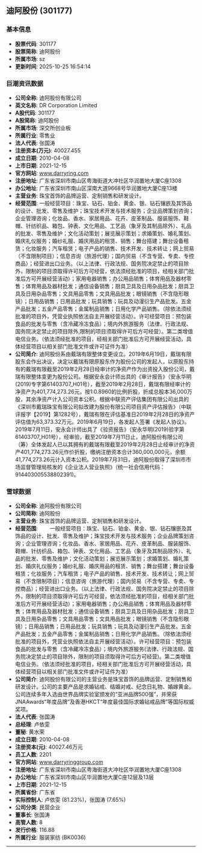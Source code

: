 ## 迪阿股份 (301177)

### 基本信息

- **股票代码**: 301177
- **股票简称**: 迪阿股份
- **所属市场**: sz
- **更新时间**: 2025-10-25 16:54:14

### 巨潮资讯数据

- **公司全称**: 迪阿股份有限公司
- **英文名称**: DR Corporation Limited
- **A股代码**: 301177
- **A股简称**: 迪阿股份
- **所属市场**: 深交所创业板
- **所属行业**: 零售业
- **法人代表**: 张国涛
- **注册资本(万元)**: 40027.455
- **成立日期**: 2010-04-08
- **上市日期**: 2021-12-15
- **官方网站**: www.darryring.com
- **注册地址**: 广东省深圳市南山区粤海街道大冲社区华润置地大厦C座1308
- **办公地址**: 广东省深圳市南山区深南大道9668号华润置地大厦C座13楼
- **主营业务**: 珠宝首饰的品牌运营、定制销售和研发设计。
- **经营范围**: 一般经营项目：珠宝、钻石、铂金、黄金、银、钻石镶嵌及其饰品的设计、批发、零售及维护；珠宝技术开发与技术服务；企业品牌策划咨询；企业管理咨询；化妆品、香水、家居用品、花卉、皮革制品、服装服饰、鞋帽、针纺织品、箱包、钟表、文化用品、工艺品（象牙及其制品除外）、礼品的批发、零售及维护；文化活动策划；展览展示策划；求婚策划、婚礼策划、婚庆礼仪服务；婚纱礼服、婚庆用品的租赁、销售；舞台搭建；舞台设备租赁；化妆服务；汽车租赁；电子产品的销售、技术开发、技术转让；网上贸易（不含限制项目）；信息咨询（旅游代理）；国内贸易（不含专营、专卖、专控商品）；经营进出口业务。（以上法律、行政法规、国务院决定禁止的项目除外，限制的项目须取得许可后方可经营，依法须经批准的项目，经相关部门批准后方可开展经营活动）；家用电器销售；办公用品销售；体育用品及器材零售；体育用品及器材批发；通信设备销售；厨具卫具及日用杂品批发；厨具卫具及日用杂品零售；文具用品零售；文具用品批发；眼镜销售（不含隐形眼镜）；日用品销售；日用品批发；玩具销售；玩具及动漫衍生产品批发。五金产品批发；五金产品零售；金属制品销售；日用化学产品销售。（除依法须经批准的项目外，凭营业执照依法自主开展经营活动）。许可经营项目：预包装食品的批发与零售（含冷藏冷冻食品）；境内外旅游服务（法律、行政法规、国务院决定禁止的项目除外,限制的项目须取得许可后方可经营）。第二类增值电信业务。（依法须经批准的项目，经相关部门批准后方可开展经营活动，具体经营项目以相关部门批准文件或许可证件为准）
- **公司简介**: 迪阿股份系由戴瑞有限整体变更设立。2019年6月19日，戴瑞有限股东会作出决议，决定以戴瑞有限原股东作为股份公司的发起人，以原股东持有的戴瑞有限截至2019年2月28日经审计的净资产作为出资投入股份公司，戴瑞有限整体变更为股份公司。根据安永会计师出具的《审计报告》（安永华明(2019)专字第61403707_H01号），截至2019年2月28日，戴瑞有限经审计的净资产为401,774,273.26元，按1:0.8960的比例折股，折成总股本36,000万股，其余净资产计入公司资本公积。根据中联资产评估集团有限公司出具的《深圳市戴瑞珠宝有限公司拟改建为股份有限公司项目资产评估报告》（中联评报字【2019】第1282号），戴瑞有限在评估基准日2019年2月28日的净资产评估值为63,373.32万元。2019年6月19日，各发起人签署《发起人协议》。2019年7月11日，安永会计师出具了《验资报告》（安永华明(2019)验字第61403707_H01号），经审验，截至2019年7月11日止，迪阿股份有限公司（筹）全体发起人已以其拥有的戴瑞有限截至2019年2月28日止经审计的净资产401,774,273.26元作价折股，缴纳注册资本合计360,000,000元，余额41,774,273.26元计入资本公积。2019年7月31日，迪阿股份取得了深圳市市场监督管理局核发的《企业法人营业执照》（统一社会信用代码：914403005538802391)。

### 雪球数据

- **公司全称**: 迪阿股份有限公司
- **公司简称**: 迪阿股份
- **主营业务**: 珠宝首饰的品牌运营、定制销售和研发设计。
- **经营范围**: 　　一般经营项目：珠宝、钻石、铂金、黄金、银、钻石镶嵌及其饰品的设计、批发、零售及维护；珠宝技术开发与技术服务；企业品牌策划咨询；企业管理咨询；化妆品、香水、家居用品、花卉、皮革制品、服装服饰、鞋帽、针纺织品、箱包、钟表、文化用品、工艺品（象牙及其制品除外）、礼品的批发、零售及维护；文化活动策划；展览展示策划；求婚策划、婚礼策划、婚庆礼仪服务；婚纱礼服、婚庆用品的租赁、销售；舞台搭建；舞台设备租赁；化妆服务；汽车租赁；电子产品的销售、技术开发、技术转让；网上贸易（不含限制项目）；信息咨询（旅游代理）；国内贸易（不含专营、专卖、专控商品）；经营进出口业务。（以上法律、行政法规、国务院决定禁止的项目除外，限制的项目须取得许可后方可经营，依法须经批准的项目，经相关部门批准后方可开展经营活动）；家用电器销售；办公用品销售；体育用品及器材零售；体育用品及器材批发；通信设备销售；厨具卫具及日用杂品批发；厨具卫具及日用杂品零售；文具用品零售；文具用品批发；眼镜销售（不含隐形眼镜）；日用品销售；日用品批发；玩具销售；玩具及动漫衍生产品批发。五金产品批发；五金产品零售；金属制品销售；日用化学产品销售。（除依法须经批准的项目外，凭营业执照依法自主开展经营活动）。许可经营项目：预包装食品的批发与零售（含冷藏冷冻食品）；境内外旅游服务(法律、行政法规、国务院决定禁止的项目除外，限制的项目须取得许可后方可经营)。第二类增值电信业务。（依法须经批准的项目，经相关部门批准后方可开展经营活动，具体经营项目以相关部门批准文件或许可证件为准）
- **公司简介**: 迪阿股份有限公司的主营业务是珠宝首饰的品牌运营、定制销售和研发设计。公司的主要产品是求婚钻戒、结婚对戒、纪念日礼物、婚嫁黄金。公司连续多年入选由世界品牌实验室颁发的“亚洲品牌500强”，并荣获JNAAwards“年度品牌”及香港HKCT“年度最佳国际求婚钻戒品牌”等国际权威奖项。
- **法人代表**: 张国涛
- **总经理**: 卢依雯
- **董秘**: 黄水荣
- **成立日期**: 2010-04-08
- **注册资本(元)**: 40027.46万元
- **员工人数**: 2201
- **官方网站**: www.darryringgroup.com
- **注册地址**: 广东省深圳市南山区粤海街道大冲社区华润置地大厦C座1308
- **办公地址**: 广东省深圳市南山区华润置地大厦C座12层及13层
- **上市日期**: 2021-12-15
- **所属省份**: 广东省
- **实际控制人**: 卢依雯 (81.23%)，张国涛 (7.65%)
- **公司分类**: 民营企业
- **董事长**: 张国涛
- **高管人数**: 8
- **发行价格**: 116.88
- **所属行业**: 服装家纺 (BK0036)

---